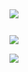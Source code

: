 ![](https://github-readme-streak-stats.herokuapp.com/?user=memte&theme=violet-punch&hide_border=false)<br/>
---
![](https://komarev.com/ghpvc/?username=memte&color=c50808)
---
[![](https://lanyard-profile-readme.vercel.app/api/690634258691391589)](https://discord.com/users/690634258691391589)
